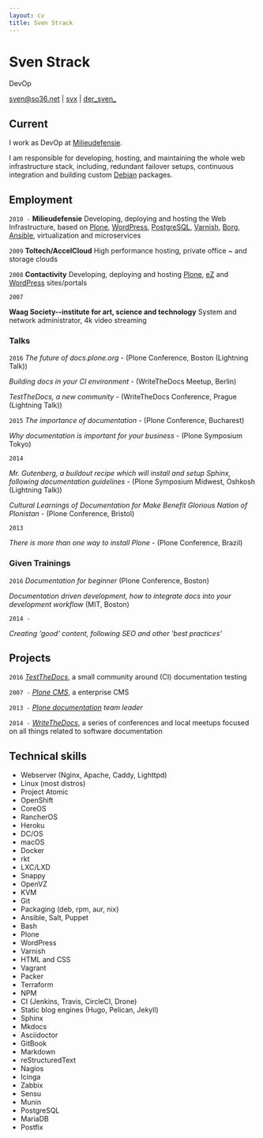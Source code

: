 ```yaml
---
layout: cv
title: Sven Strack
---
```


# Sven Strack

DevOp

<div id="webaddress"><a href="mailto:sven@so36.net">sven@so36.net</a>
|
<i class="fa fa-github">
</i> <a href="http://github.com/svx">svx</a>
|
<i class="fa fa-twitter">
</i> <a href="http://twitter.com/der_sven_">der_sven_</a></div>

## Current

I work as DevOp at [Milieudefensie](https://milieudefensie.nl).

I am responsible for developing, hosting, and maintaining the whole web infrastructure stack, including, redundant failover setups, continuous integration and building custom [Debian](https://debian.org) packages.

## Employment

`2010 -` **Milieudefensie** Developing, deploying and hosting the Web Infrastructure, based on [Plone](https://plone.org), [WordPress](https://wordpress.org/), [PostgreSQL](https://www.postgresql.org/), [Varnish](https://varnish-cache.org/), [Borg](https://borgbackup.readthedocs.io/en/stable/), [Ansible](https://ansible.com), virtualization and microservices

`2009` **Toltech/AccelCloud** High performance hosting, private office ~ and storage clouds

`2008` **Contactivity** Developing, deploying and hosting [Plone](https://plone.org), [eZ](https://ez.no/) and [WordPress](https://wordpress.org/) sites/portals

`2007`

**Waag Society--institute for art, science and technology** System and network administrator, 4k video streaming

### Talks

`2016` _The future of docs.plone.org_ - (Plone Conference, Boston (Lightning Talk))

_Building docs in your CI environment_ - (WriteTheDocs Meetup, Berlin)

_TestTheDocs, a new community_ - (WriteTheDocs Conference, Prague (Lightning Talk))

`2015` _The importance of documentation_ - (Plone Conference, Bucharest)

_Why documentation is important for your business_ - (Plone Symposium Tokyo)

`2014`

_Mr. Gutenberg, a buildout recipe which will install and setup Sphinx, following documentation guidelines_ - (Plone Symposium Midwest, Oshkosh (Lightning Talk))

_Cultural Learnings of Documentation for Make Benefit Glorious Nation of Plonistan_ - (Plone Conference, Bristol)

`2013`

_There is more than one way to install Plone_ - (Plone Conference, Brazil)

### Given Trainings

`2016` _Documentation for beginner_ (Plone Conference, Boston)

_Documentation driven development, how to integrate docs into your development workflow_ (MIT, Boston)

`2014 -`

_Creating 'good' content, following SEO and other 'best practices'_

## Projects

`2016` _[TestTheDocs](https://testthedocs.org)_, a small community around (CI) documentation testing

`2007 -` _[Plone CMS](https://plone.org)_, a enterprise CMS

`2013 -` _[Plone documentation](https://docs.plone.org) team leader_

`2014 -` _[WriteTheDocs](http://www.writethedocs.org/)_, a series of conferences and local meetups focused on all things related to software documentation

## Technical skills

- Webserver (Nginx, Apache, Caddy, Lighttpd)
- Linux (most distros)
- Project Atomic
- OpenShift
- CoreOS
- RancherOS
- Heroku
- DC/OS
- macOS
- Docker
- rkt
- LXC/LXD
- Snappy
- OpenVZ
- KVM
- Git
- Packaging (deb, rpm, aur, nix)
- Ansible, Salt, Puppet
- Bash
- Plone
- WordPress
- Varnish
- HTML and CSS
- Vagrant
- Packer
- Terraform
- NPM
- CI (Jenkins, Travis, CircleCI, Drone)
- Static blog engines (Hugo, Pelican, Jekyll)
- Sphinx
- Mkdocs
- Asciidoctor
- GitBook
- Markdown
- reStructuredText
- Nagios
- Icinga
- Zabbix
- Sensu
- Munin
- PostgreSQL
- MariaDB
- Postfix

<!-- ### Footer Last updated: April 2017 -->
